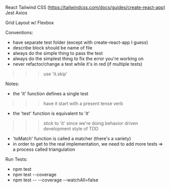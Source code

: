 React 
Tailwind CSS (https://tailwindcss.com/docs/guides/create-react-app)
Jest
Axios



Grid Layout w/ Flexbox


Conventions:
- have separate test folder (except with create-react-app I guess)
- describe block should be name of file
- always do the simple thing to pass the test
- always do the simplest thing to fix the error you're working on
- never refactor/change a test while it's in red (if multiple tests)
>>> use 'it.skip'


Notes:
- the 'it' function defines a single test
>>> have it start with a present tense verb
- the 'test' function is equivalent to 'it'
>>> stick to 'it' since we're doing behavior driven development style of TDD
- 'toMatch' function is called a matcher (there's a variety)
- in order to get to the real implementation, we need to add more tests => a process called triangulation







Run Tests:
- npm test
- npm test --coverage
- npm test -- --coverage --watchAll=false